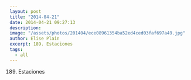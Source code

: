 ```yaml
---
layout: post
title: "2014-04-21"
date: 2014-04-21 09:27:13
description: 
image: "/assets/photos/201404/ece08961354ba52ed4ced03faf697a49.jpg"
author: Elise Plain
excerpt: 189. Estaciones
tags: 
  - all
---
```


189. Estaciones
<p></p>

